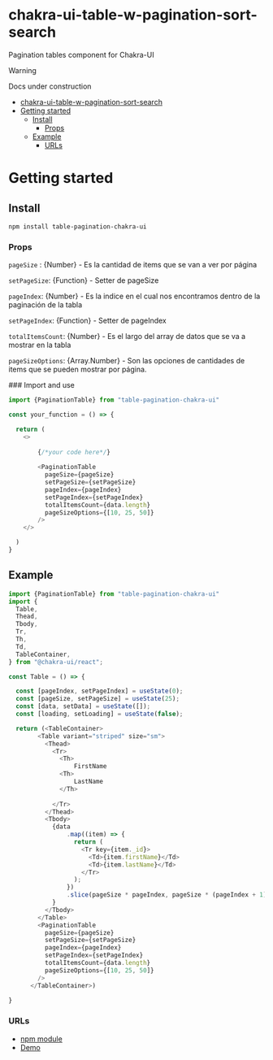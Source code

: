 # chakra-ui-table-w-pagination-sort-search
Pagination tables component for Chakra-UI

> [!WARNING]
> Docs under construction

- [chakra-ui-table-w-pagination-sort-search](#chakra-ui-table-w-pagination-sort-search)
- [Getting started](#getting-started)
  - [Install](#install)
    - [Props](#props)
  - [Example](#example)
    - [URLs](#urls)


# Getting started

## Install

`npm install table-pagination-chakra-ui`

### Props

`pageSize` : {Number} - Es la cantidad de items que se van a ver por página

`setPageSize`: {Function} - Setter de pageSize

`pageIndex`: {Number} - Es la indice en el cual nos encontramos dentro de la paginación de la tabla

`setPageIndex`: {Function} - Setter de pageIndex

`totalItemsCount`: {Number} - Es el largo del array de datos que se va a mostrar en la tabla

`pageSizeOptions`: {Array.Number} - Son las opciones de cantidades de items que se pueden mostrar por página.

### Import and use


```javascript
import {PaginationTable} from "table-pagination-chakra-ui"

const your_function = () => {

  return (
    <>    
        
        {/*your code here*/}
        
        <PaginationTable
          pageSize={pageSize}
          setPageSize={setPageSize}
          pageIndex={pageIndex}
          setPageIndex={setPageIndex}
          totalItemsCount={data.length}
          pageSizeOptions={[10, 25, 50]}
        />
    </>

  )
}

```



## Example

```javascript
import {PaginationTable} from "table-pagination-chakra-ui"
import {
  Table,
  Thead,
  Tbody,
  Tr,
  Th,
  Td,
  TableContainer,
} from "@chakra-ui/react";

const Table = () => {

  const [pageIndex, setPageIndex] = useState(0);
  const [pageSize, setPageSize] = useState(25);
  const [data, setData] = useState([]);
  const [loading, setLoading] = useState(false);

  return (<TableContainer>
        <Table variant="striped" size="sm">
          <Thead>
            <Tr>
              <Th>
                  FirstName
              <Th>
                  LastName
              </Th>
              
            </Tr>
          </Thead>
          <Tbody>
            {data
                .map((item) => {
                  return (
                    <Tr key={item._id}>
                      <Td>{item.firstName}</Td>
                      <Td>{item.lastName}</Td>
                    </Tr>
                  );
                })
                .slice(pageSize * pageIndex, pageSize * (pageIndex + 1))
            }
          </Tbody>
        </Table>
        <PaginationTable
          pageSize={pageSize}
          setPageSize={setPageSize}
          pageIndex={pageIndex}
          setPageIndex={setPageIndex}
          totalItemsCount={data.length}
          pageSizeOptions={[10, 25, 50]}
        />
      </TableContainer>)

}
```



### URLs

- [npm module](https://www.npmjs.com/package/table-pagination-chakra-ui)
- [Demo](https://alepiumetti.github.io/chakra-ui-table-w-pagination-sort-search/)
  
